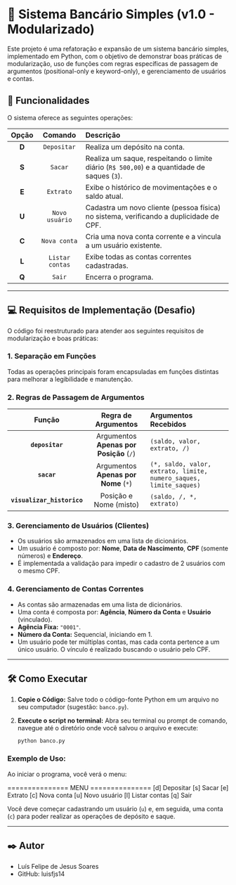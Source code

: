 # 🏦 Sistema Bancário Simples (v1.0 - Modularizado)

Este projeto é uma refatoração e expansão de um sistema bancário simples, implementado em Python, com o objetivo de demonstrar boas práticas de modularização, uso de funções com regras específicas de passagem de argumentos (positional-only e keyword-only), e gerenciamento de usuários e contas.

## 🚀 Funcionalidades

O sistema oferece as seguintes operações:

| Opção | Comando | Descrição |
| :---: | :---: | :--- |
| **D** | `Depositar` | Realiza um depósito na conta. |
| **S** | `Sacar` | Realiza um saque, respeitando o limite diário (`R$ 500,00`) e a quantidade de saques (`3`). |
| **E** | `Extrato` | Exibe o histórico de movimentações e o saldo atual. |
| **U** | `Novo usuário` | Cadastra um novo cliente (pessoa física) no sistema, verificando a duplicidade de CPF. |
| **C** | `Nova conta` | Cria uma nova conta corrente e a vincula a um usuário existente. |
| **L** | `Listar contas` | Exibe todas as contas correntes cadastradas. |
| **Q** | `Sair` | Encerra o programa. |

---

## 💻 Requisitos de Implementação (Desafio)

O código foi reestruturado para atender aos seguintes requisitos de modularização e boas práticas:

### 1. Separação em Funções

Todas as operações principais foram encapsuladas em funções distintas para melhorar a legibilidade e manutenção.

### 2. Regras de Passagem de Argumentos

| Função | Regra de Argumentos | Argumentos Recebidos |
| :---: | :---: | :--- |
| **`depositar`** | Argumentos **Apenas por Posição** (`/`) | `(saldo, valor, extrato, /)` |
| **`sacar`** | Argumentos **Apenas por Nome** (`*`) | `(*, saldo, valor, extrato, limite, numero_saques, limite_saques)` |
| **`visualizar_historico`** | Posição e Nome (misto) | `(saldo, /, *, extrato)` |

### 3. Gerenciamento de Usuários (Clientes)

* Os usuários são armazenados em uma lista de dicionários.
* Um usuário é composto por: **Nome**, **Data de Nascimento**, **CPF** (somente números) e **Endereço**.
* É implementada a validação para impedir o cadastro de 2 usuários com o mesmo CPF.

### 4. Gerenciamento de Contas Correntes

* As contas são armazenadas em uma lista de dicionários.
* Uma conta é composta por: **Agência**, **Número da Conta** e **Usuário** (vinculado).
* **Agência Fixa:** `"0001"`.
* **Número da Conta:** Sequencial, iniciando em 1.
* Um usuário pode ter múltiplas contas, mas cada conta pertence a um único usuário. O vínculo é realizado buscando o usuário pelo CPF.

---

## 🛠️ Como Executar

1.  **Copie o Código:** Salve todo o código-fonte Python em um arquivo no seu computador (sugestão: `banco.py`).

2.  **Execute o script no terminal:**
    Abra seu terminal ou prompt de comando, navegue até o diretório onde você salvou o arquivo e execute:
    ```bash
    python banco.py
    ```

### Exemplo de Uso:

Ao iniciar o programa, você verá o menu:

=============== MENU =============== 
[d] Depositar 
[s] Sacar 
[e] Extrato 
[c] Nova conta 
[u] Novo usuário 
[l] Listar contas 
[q] Sair 

Você deve começar cadastrando um usuário (`u`) e, em seguida, uma conta (`c`) para poder realizar as operações de depósito e saque.

---

## ✒️ Autor

* Luís Felipe de Jesus Soares
* GitHub: luisfjs14

